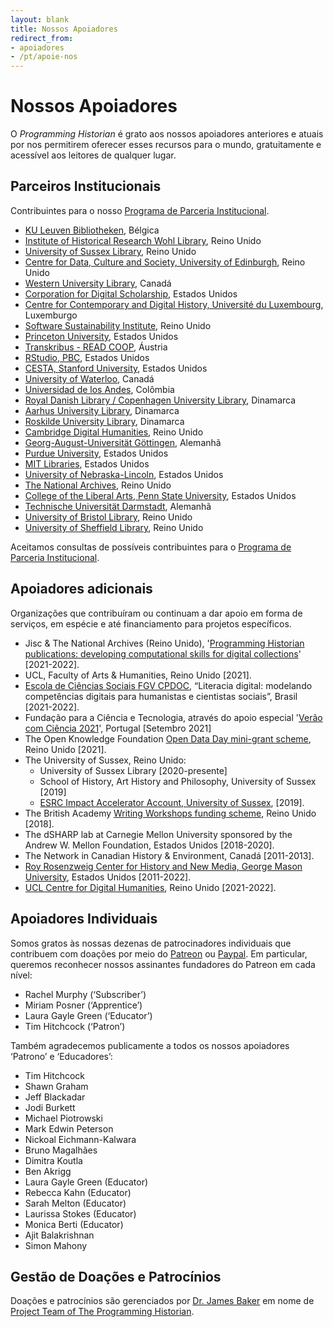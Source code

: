 ```yaml
---
layout: blank
title: Nossos Apoiadores
redirect_from:
- apoiadores
- /pt/apoie-nos
---
```


# Nossos Apoiadores

O _Programming Historian_ é grato aos nossos apoiadores anteriores e atuais por nos permitirem oferecer esses recursos para o mundo, gratuitamente e acessível aos leitores de qualquer lugar.

## Parceiros Institucionais

Contribuintes para o nosso [Programa de Parceria Institucional](/pt/ppi).

-   [KU Leuven Bibliotheken](https://bib.kuleuven.be/), Bélgica
-   [Institute of Historical Research Wohl Library](https://www.history.ac.uk/library), Reino Unido
-   [University of Sussex Library](https://www.sussex.ac.uk/library/), Reino Unido
-   [Centre for Data, Culture and Society, University of Edinburgh](https://www.cdcs.ed.ac.uk/), Reino Unido
-   [Western University Library](https://www.lib.uwo.ca/), Canadá
-   [Corporation for Digital Scholarship](https://digitalscholar.org/), Estados Unidos
-   [Centre for Contemporary and Digital History, Université du Luxembourg](https://www.c2dh.uni.lu/), Luxemburgo
-   [Software Sustainability Institute](https://www.software.ac.uk/), Reino Unido
-   [Princeton University](https://www.princeton.edu/), Estados Unidos
-   [Transkribus - READ COOP](https://readcoop.eu/), Áustria
-   [RStudio, PBC](https://rstudio.com/), Estados Unidos
-   [CESTA, Stanford University](https://cesta.stanford.edu/), Estados Unidos
-   [University of Waterloo](https://uwaterloo.ca/), Canadá
-   [Universidad de los Andes](https://uniandes.edu.co/), Colômbia
-   [Royal Danish Library / Copenhagen University Library](https://www.kb.dk), Dinamarca
-   [Aarhus University Library](https://library.au.dk/), Dinamarca
-   [Roskilde University Library](https://ruc.dk/en/roskilde-university-library), Dinamarca
-   [Cambridge Digital Humanities](https://www.cdh.cam.ac.uk/), Reino Unido
-   [Georg-August-Universität Göttingen](https://www.uni-goettingen.de/), Alemanhã
-   [Purdue University](https://www.purdue.edu/), Estados Unidos
-   [MIT Libraries](https://libraries.mit.edu/), Estados Unidos
-   [University of Nebraska-Lincoln](https://www.unl.edu/), Estados Unidos
-   [The National Archives](https://www.nationalarchives.gov.uk/), Reino Unido
-   [College of the Liberal Arts, Penn State University](https://la.psu.edu/), Estados Unidos
-   [Technische Universität Darmstadt](https://www.tu-darmstadt.de/), Alemanhã
- [University of Bristol Library](http://www.bris.ac.uk/library/), Reino Unido
- [University of Sheffield Library](https://www.sheffield.ac.uk/library), Reino Unido

Aceitamos consultas de possíveis contribuintes para o [Programa de Parceria Institucional](/pt/ppi).

## Apoiadores adicionais

Organizações que contribuíram ou continuam a dar apoio em forma de serviços, em espécie e até financiamento para projetos específicos.

- Jisc & The National Archives (Reino Unido), '[Programming Historian publications: developing computational skills for digital collections](https://research.jiscinvolve.org/wp/2021/07/23/boost-your-skills-in-working-with-digital-collections/)' [2021-2022].
-   UCL, Faculty of Arts & Humanities, Reino Unido [2021].
-   [Escola de Ciências Sociais FGV CPDOC](https://portal.fgv.br), “Literacia digital: modelando competências digitais para humanistas e cientistas sociais”, Brasil [2021-2022].
-   Fundação para a Ciência e Tecnologia, através do apoio especial '[Verão com Ciência 2021](https://www.fct.pt/apoios/veraocomciencia/index.phtml.pt)', Portugal [Setembro 2021]
-   The Open Knowledge Foundation [Open Data Day mini-grant scheme](https://blog.okfn.org/2021/02/12/meet-the-organisations-receiving-open-data-day-2021-mini-grants/), Reino Unido [2021].
-   The University of Sussex, Reino Unido:
    -   University of Sussex Library [2020-presente]
    -   School of History, Art History and Philosophy, University of Sussex [2019]
    -   [ESRC Impact Accelerator Account, University of Sussex](http://www.sussex.ac.uk/staff/research/rqi/rqi_information_and_support/rqi_impact_funding/if-esrciaa/), [2019].
-   The British Academy [Writing Workshops funding scheme](https://www.thebritishacademy.ac.uk/projects/writing-workshops-2018-digital-humanities/), Reino Unido [2018].
-   The dSHARP lab at Carnegie Mellon University sponsored by the Andrew W. Mellon Foundation, Estados Unidos [2018-2020].
-   The Network in Canadian History & Environment, Canadá [2011-2013].
-   [Roy Rosenzweig Center for History and New Media, George Mason University](https://rrchnm.org/), Estados Unidos [2011-2022].
-   [UCL Centre for Digital Humanities](https://www.ucl.ac.uk/digital-humanities/), Reino Unido [2021-2022].

## Apoiadores Individuais

Somos gratos às nossas dezenas de patrocinadores individuais que contribuem com doações por meio do [Patreon](https://www.patreon.com/theprogramminghistorian) ou [Paypal](https://www.paypal.com/cgi-bin/webscr?cmd=_s-xclick&installed_button_id=7BGHUZRVS4LYL&source=url). Em particular, queremos reconhecer nossos assinantes fundadores do Patreon em cada nível:

-   Rachel Murphy (‘Subscriber’)
-   Miriam Posner (‘Apprentice’)
-   Laura Gayle Green (‘Educator’)
-   Tim Hitchcock (‘Patron’)

Também agradecemos publicamente a todos os nossos apoiadores ‘Patrono’ e ‘Educadores’:

-   Tim Hitchcock
-   Shawn Graham
-   Jeff Blackadar
-   Jodi Burkett
-   Michael Piotrowski
-   Mark Edwin Peterson
-   Nickoal Eichmann-Kalwara
-   Bruno Magalhães
-   Dimitra Koutla
-   Ben Akrigg
-   Laura Gayle Green (Educator)
-   Rebecca Kahn (Educator)
-   Sarah Melton (Educator)
-   Laurissa Stokes (Educator)
-   Monica Berti (Educator)
-   Ajit Balakrishnan
-   Simon Mahony

## Gestão de Doações e Patrocínios

Doações e patrocínios são gerenciados por [Dr. James Baker](https://github.com/drjwbaker) em nome de [Project Team of The Programming Historian](/pt/equipe).
